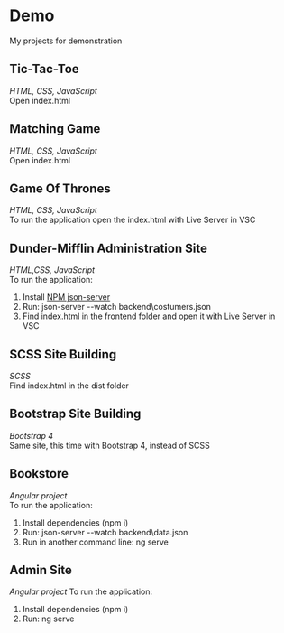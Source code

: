 # **Demo**
My projects for demonstration
## **Tic-Tac-Toe**
*HTML, CSS, JavaScript*  
Open index.html
## **Matching Game**
*HTML, CSS, JavaScript*  
Open index.html
## **Game Of Thrones**
*HTML, CSS, JavaScript*   
To run the application open the index.html with Live Server in VSC
## **Dunder-Mifflin Administration Site**
*HTML,CSS, JavaScript*   
To run the application:   
1. Install [NPM json-server](https://www.npmjs.com/package/json-server)   
2. Run: json-server --watch backend\costumers.json
3. Find index.html in the frontend folder and open it with Live Server in VSC
##  **SCSS Site Building**
*SCSS*   
Find index.html in the dist folder
## **Bootstrap Site Building**
*Bootstrap 4*  
Same site, this time with Bootstrap 4, instead of SCSS
## **Bookstore**
*Angular project*   
To run the application:    
1. Install dependencies (npm i)
2. Run: json-server --watch backend\data.json
3. Run in another command line: ng serve
## **Admin Site**
*Angular project*
To run the application:    
1. Install dependencies (npm i)
2. Run: ng serve